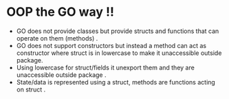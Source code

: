 # OOP the GO way !!

- GO does not provide classes but provide structs and functions that can operate on them (methods) .
- GO does not support constructors but instead a method can act as constructor where struct is in lowercase to make it unaccessible outside package.
- Using lowercase for struct/fields it unexport them and they are unaccessible outside package .
- State/data is represented using a struct, methods are functions acting on struct .
